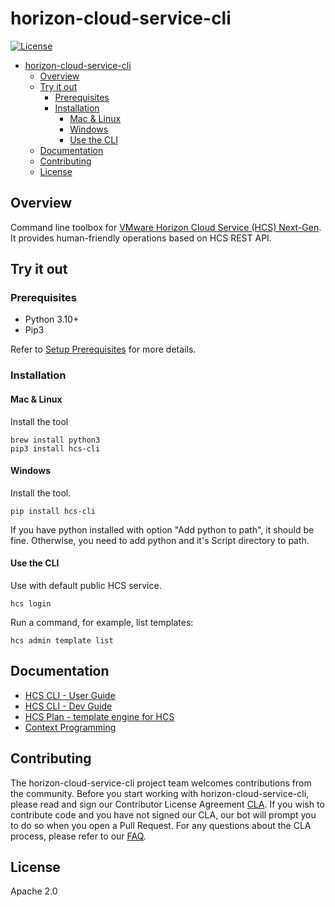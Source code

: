 # horizon-cloud-service-cli

[![License](https://img.shields.io/badge/License-Apache%202.0-blue)](https://github.com/vmware-labs/compliance-dashboard-for-kubernetes/blob/main/LICENSE)

- [horizon-cloud-service-cli](#horizon-cloud-service-cli)
  - [Overview](#overview)
  - [Try it out](#try-it-out)
    - [Prerequisites](#prerequisites)
    - [Installation](#installation)
      - [Mac \& Linux](#mac--linux)
      - [Windows](#windows)
      - [Use the CLI](#use-the-cli)
  - [Documentation](#documentation)
  - [Contributing](#contributing)
  - [License](#license)


## Overview
Command line toolbox for [VMware Horizon Cloud Service (HCS) Next-Gen](https://www.vmware.com/products/horizon-cloud.html). It provides human-friendly operations based on HCS REST API.

## Try it out


### Prerequisites
* Python 3.10+
* Pip3

Refer to [Setup Prerequisites](doc/dev-setup.md#setup-prerequisites) for more details.

### Installation

#### Mac & Linux

Install the tool
```
brew install python3
pip3 install hcs-cli
```

#### Windows
Install the tool.
```
pip install hcs-cli
```
If you have python installed with option "Add python to path", it should be fine. Otherwise, you need to add python and it's Script directory to path.

#### Use the CLI
Use with default public HCS service. 
```
hcs login
```
Run a command, for example, list templates:
```
hcs admin template list
```

## Documentation
* [HCS CLI - User Guide](doc/hcs-cli-user-guide.md)
* [HCS CLI - Dev Guide](doc/hcs-cli-dev-guide.md)
* [HCS Plan - template engine for HCS](doc/hcs-plan.md)
* [Context Programming](https://github.com/nanw1103/context-programming)

  
## Contributing

The horizon-cloud-service-cli project team welcomes contributions from the community. Before you start working with horizon-cloud-service-cli, please read and sign our Contributor License Agreement [CLA](https://cla.vmware.com/cla/1/preview). If you wish to contribute code and you have not signed our CLA, our bot will prompt you to do so when you open a Pull Request. For any questions about the CLA process, please refer to our [FAQ]([https://cla.vmware.com/faq](https://cla.vmware.com/faq)).

## License

Apache 2.0


